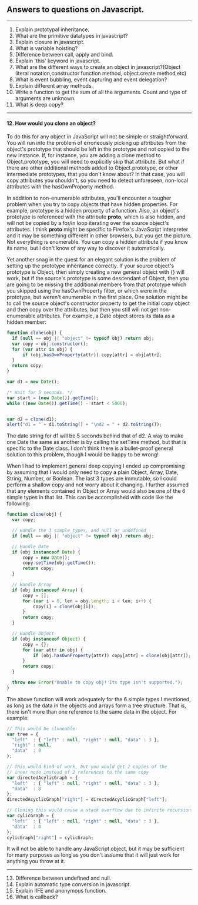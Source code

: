 ## Answers to questions on Javascript.
---
1. Explain prototypal inheritance.
2. What are the primitive datatypes in javascript?
3. Explain closure in javascript.
4. What is variable hoisting?
5. Difference between call, apply and bind.
6. Explain 'this' keyword in javascript.
7. What are the different ways to create an object in javascript?(Object literal notation,constructor function method, object.create method,etc)
8. What is event bubbling, event capturing and event delegation?
9. Explain different array methods.
10. Write a function to get the sum of all the arguments. Count and type of arguments are unknown.
11. What is deep copy?
---
#### 12. How would you clone an object?

To do this for any object in JavaScript will not be simple or straightforward. You will run into the problem of erroneously picking up attributes from the object's prototype that should be left in the prototype and not copied to the new instance. If, for instance, you are adding a clone method to Object.prototype, you will need to explicitly skip that attribute. But what if there are other additional methods added to Object.prototype, or other intermediate prototypes, that you don't know about? In that case, you will copy attributes you shouldn't, so you need to detect unforeseen, non-local attributes with the hasOwnProperty method.

In addition to non-enumerable attributes, you'll encounter a tougher problem when you try to copy objects that have hidden properties. For example, prototype is a hidden property of a function. Also, an object's prototype is referenced with the attribute __proto__, which is also hidden, and will not be copied by a for/in loop iterating over the source object's attributes. I think __proto__ might be specific to Firefox's JavaScript interpreter and it may be something different in other browsers, but you get the picture. Not everything is enumerable. You can copy a hidden attribute if you know its name, but I don't know of any way to discover it automatically.

Yet another snag in the quest for an elegant solution is the problem of setting up the prototype inheritance correctly. If your source object's prototype is Object, then simply creating a new general object with {} will work, but if the source's prototype is some descendant of Object, then you are going to be missing the additional members from that prototype which you skipped using the hasOwnProperty filter, or which were in the prototype, but weren't enumerable in the first place. One solution might be to call the source object's constructor property to get the initial copy object and then copy over the attributes, but then you still will not get non-enumerable attributes. For example, a Date object stores its data as a hidden member:

```JavaScript
function clone(obj) {
  if (null == obj || "object" != typeof obj) return obj;
  var copy = obj.constructor();
  for (var attr in obj) {
      if (obj.hasOwnProperty(attr)) copy[attr] = obj[attr];
  }
  return copy;
}

var d1 = new Date();

/* Wait for 5 seconds. */
var start = (new Date()).getTime();
while ((new Date()).getTime() - start < 5000);


var d2 = clone(d1);
alert("d1 = " + d1.toString() + "\nd2 = " + d2.toString());
```

The date string for d1 will be 5 seconds behind that of d2. A way to make one Date the same as another is by calling the setTime method, but that is specific to the Date class. I don't think there is a bullet-proof general solution to this problem, though I would be happy to be wrong!

When I had to implement general deep copying I ended up compromising by assuming that I would only need to copy a plain Object, Array, Date, String, Number, or Boolean. The last 3 types are immutable, so I could perform a shallow copy and not worry about it changing. I further assumed that any elements contained in Object or Array would also be one of the 6 simple types in that list. This can be accomplished with code like the following:

```JavaScript
function clone(obj) {
  var copy;

  // Handle the 3 simple types, and null or undefined
  if (null == obj || "object" != typeof obj) return obj;

  // Handle Date
  if (obj instanceof Date) {
      copy = new Date();
      copy.setTime(obj.getTime());
      return copy;
  }

  // Handle Array
  if (obj instanceof Array) {
      copy = [];
      for (var i = 0, len = obj.length; i < len; i++) {
          copy[i] = clone(obj[i]);
      }
      return copy;
  }

  // Handle Object
  if (obj instanceof Object) {
      copy = {};
      for (var attr in obj) {
          if (obj.hasOwnProperty(attr)) copy[attr] = clone(obj[attr]);
      }
      return copy;
  }

  throw new Error("Unable to copy obj! Its type isn't supported.");
}
```
The above function will work adequately for the 6 simple types I mentioned, as long as the data in the objects and arrays form a tree structure. That is, there isn't more than one reference to the same data in the object. For example:

```JavaScript
// This would be cloneable:
var tree = {
  "left"  : { "left" : null, "right" : null, "data" : 3 },
  "right" : null,
  "data"  : 8
};

// This would kind-of work, but you would get 2 copies of the
// inner node instead of 2 references to the same copy
var directedAcylicGraph = {
  "left"  : { "left" : null, "right" : null, "data" : 3 },
  "data"  : 8
};
directedAcyclicGraph["right"] = directedAcyclicGraph["left"];

// Cloning this would cause a stack overflow due to infinite recursion:
var cylicGraph = {
  "left"  : { "left" : null, "right" : null, "data" : 3 },
  "data"  : 8
};
cylicGraph["right"] = cylicGraph;
```
It will not be able to handle any JavaScript object, but it may be sufficient for many purposes as long as you don't assume that it will just work for anything you throw at it.

---
13. Difference between undefined and null.
14. Explain automatic type conversion in javascript.
15. Explain IIFE and anonymous function.
16. What is callback?
